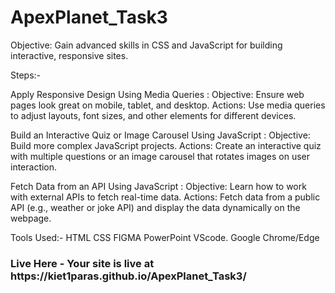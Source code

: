  # ApexPlanet_Task3
 
 Objective: Gain advanced skills in CSS and JavaScript for building interactive, responsive sites.

  
 Steps:-

 Apply Responsive Design Using Media Queries :
 Objective: Ensure web pages look great on mobile, tablet, and desktop.
 Actions: Use media queries to adjust layouts, font sizes, and other elements for different devices.
 
 Build an Interactive Quiz or Image Carousel Using JavaScript :
 Objective: Build more complex JavaScript projects.
 Actions: Create an interactive quiz with multiple questions or an image carousel that rotates images on user interaction.
 
 Fetch Data from an API Using JavaScript :
 Objective: Learn how to work with external APIs to fetch real-time data.
 Actions: Fetch data from a public API (e.g., weather or joke API) and display the data dynamically on the webpage.
 
 Tools Used:- HTML CSS FIGMA PowerPoint VScode. Google Chrome/Edge
 
 <h3>Live Here - Your site is live at https://kiet1paras.github.io/ApexPlanet_Task3/</h3>
